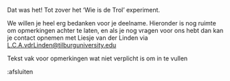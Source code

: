 Dat was het! Tot zover het ‘Wie is de Trol’ experiment.

We willen je heel erg bedanken voor je deelname. Hieronder is nog ruimte om opmerkingen achter te
laten, en als je nog vragen voor ons hebt dan kan je contact opnemen met Liesje van der Linden via
[L.C.A.vdrLinden@tilburguniversity.edu](mailto:L.C.A.vdrLinden@tilburguniversity.edu)

Tekst vak voor opmerkingen wat niet verplicht is om in te vullen

:afsluiten